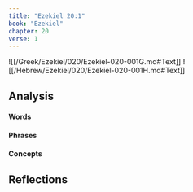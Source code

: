 ```yaml
---
title: "Ezekiel 20:1"
book: "Ezekiel"
chapter: 20
verse: 1
---
```

![[/Greek/Ezekiel/020/Ezekiel-020-001G.md#Text]]
![[/Hebrew/Ezekiel/020/Ezekiel-020-001H.md#Text]]

## Analysis

#### Words

#### Phrases

#### Concepts

## Reflections
